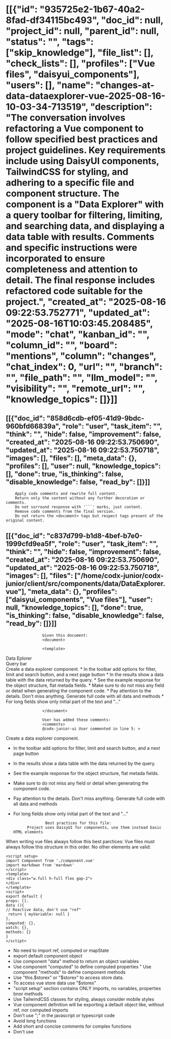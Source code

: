 # [[{"id": "935725e2-1b67-40a2-8fad-df34115bc493", "doc_id": null, "project_id": null, "parent_id": null, "status": "", "tags": ["skip_knowledge"], "file_list": [], "check_lists": [], "profiles": ["Vue files", "daisyui_components"], "users": [], "name": "changes-at-data-dataexplorer-vue-2025-08-16-10-03-34-713519", "description": "The conversation involves refactoring a Vue component to follow specified best practices and project guidelines. Key requirements include using DaisyUI components, TailwindCSS for styling, and adhering to a specific file and component structure. The component is a \"Data Explorer\" with a query toolbar for filtering, limiting, and searching data, and displaying a data table with results. Comments and specific instructions were incorporated to ensure completeness and attention to detail. The final response includes refactored code suitable for the project.", "created_at": "2025-08-16 09:22:53.752771", "updated_at": "2025-08-16T10:03:45.208485", "mode": "chat", "kanban_id": "", "column_id": "", "board": "mentions", "column": "changes", "chat_index": 0, "url": "", "branch": "", "file_path": "", "llm_model": "", "visibility": "", "remote_url": "", "knowledge_topics": []}]]
## [[{"doc_id": "858d6cdb-ef05-41d9-9bdc-960bfd66839a", "role": "user", "task_item": "", "think": "", "hide": false, "improvement": false, "created_at": "2025-08-16 09:22:53.750690", "updated_at": "2025-08-16 09:22:53.750718", "images": [], "files": [], "meta_data": {}, "profiles": [], "user": null, "knowledge_topics": [], "done": true, "is_thinking": false, "disable_knowledge": false, "read_by": []}]]

        Apply codx comments and rewrite full content.
        Return only the content without any further decoration or comments.
        Do not surround response with '```' marks, just content.
        Remove codx comments from the final version.
        Do not return the <document> tags but respect tags present of the original content.
        
## [[{"doc_id": "c837d799-b1d8-4bef-b7e0-1999cfd9ea5f", "role": "user", "task_item": "", "think": "", "hide": false, "improvement": false, "created_at": "2025-08-16 09:22:53.750690", "updated_at": "2025-08-16 09:22:53.750718", "images": [], "files": ["/home/codx-junior/codx-junior/client/src/components/data/DataExplorer.vue"], "meta_data": {}, "profiles": ["daisyui_components", "Vue files"], "user": null, "knowledge_topics": [], "done": true, "is_thinking": false, "disable_knowledge": false, "read_by": []}]]

                    Given this document:
                    <document>

                    <template>
  <div>
    <div>Data Eplorer</div>
    <div class="query-toolbar">Query bar</div>
    <div class="results"></div>
    <codx-ok, please-wait...>
      Create a data explorer component. 
      * In the toolbar add options for filter, limit and search button, and a next page button
      * In the results show a data table with the data returned by the query.
      * See the example response for the object structure, flat metada fields.
      * Make sure to do not miss any field or detail when generating the component code.
      * Pay attention to the details. Don't miss anything. Generate full code with all data and methods
      * For long fields show only initial part of the text and "..."
    </codx-ok, please-wait...>
  </div>
</template>
<script>
export default {
  methods: {
    query() {
      /**
       response example:
       [
    {
        "id": "460065150137228555",
        "metadata": {
            "source": "/shared/codx-junior/api/README.md",
            "language": "txt",
            "loader_type": "text",
            "splitter": "TextLoader",
            "index": 0,
            "total_docs": 1,
            "length": 471,
            "index_date": "08/16/2025T09:19:52",
            "indexed": 1,
            "file_md5": "198cb85887433901eab8a406803565d6",
            "last_update": 1755335992,
            "training": [
              { "user_request": "How does it work?", "ai_response": "It works well"}}
            ]
        },
        "page_content": "/shared/codx-junior/api/README.md\nCODXJuniorSettings\n\n### Project Watcher\n\nThe `ProjectWatcher` class is responsible for monitoring file changes in the project directories. It uses the `watchdog` library to observe changes and trigger callbacks when files are modified.\n\n#### Usage\n\nTo start watching a directory:\n\n```python\nwatcher = ProjectWatcher()\nwatcher.start_watching('/path/to/project', callback_function)\n```\n\nTo stop watching a directory:\n\n```python\nwatcher.stop_watching('/path/to/project')\n```",
        "type": "Document"
    }
]
       */
      return this.$storex.api.data.rawQuery({ filter: "id > 0", limit: 3}).then(console.log)
    }
  }
}
</script>

                    </document>

                    User has added these comments:
                    <comments>
                    @codx-junior-ui User commented in line 5: >
Create a data explorer component.
* In the toolbar add options for filter, limit and search button, and a next page button
* In the results show a data table with the data returned by the query.
* See the example response for the object structure, flat metada fields.
* Make sure to do not miss any field or detail when generating the component code.
* Pay attention to the details. Don't miss anything. Generate full code with all data and methods
* For long fields show only initial part of the text and "..."
                    </comments>

                    Best practices for this file:
            Project uses DaisyUI for components, use them instead basic HTML elements
When writing vue files always follow this best parctices:
Vue files must always follow this structure in this order.
No other elements are valid:
```example vue file
<script setup>
import Component from './component.vue'
import markdown from 'mardown'
</script>
<template>
<div class="w.full h-full flex gap-2">
</div>
</template>
<script>
export default {
props: [].
data (){
// Reactive data, don't use "ref"
 return { myVariable: null }
},
computed: {},
watch: {},
methods: {}
}
</sctipt>
```
* No need to import ref, computed or mapState 
* export default component object
* Use component "data" method to return an object variables
* Use component "computed" to define computed properties
" Use component "methods" to define component methods 
* Use "this.$storex" or "$storex" to access store data.
* To access vue store data use "$storex"
* "script setup" section contains ONLY imports, no variables, properties bnor methods
* Use TailwindCSS classes for styling, always consider mobile styles
* Vue component definition will be exporting a default object like, without ref, nor computed imports
* Don't use ";" in the javascript or typescript code
* Avoid long functions
* Add short and concise comments for complex functions
* Don't use <style> elements, use TailWindCSS classes
            
                    
## [[{"doc_id": "2da70e19-8fd8-47a7-8a96-75629f3e089b", "role": "assistant", "task_item": "", "think": null, "hide": false, "improvement": false, "created_at": "2025-08-16 09:22:53.750690", "updated_at": "2025-08-16 09:22:53.750718", "images": [], "files": [], "meta_data": {"time_taken": 7.5925452709198, "first_chunk_time_taken": 8.559226989746094e-05, "model": "gpt-4o"}, "profiles": ["daisyui_components", "Vue files"], "user": null, "knowledge_topics": [], "done": true, "is_thinking": null, "disable_knowledge": false, "read_by": []}]]
<script setup>
</script>

<template>
  <div class="w-full h-full flex flex-col gap-4">
    <div class="text-lg font-bold">Data Explorer</div>
    <div class="flex gap-2">
      <input type="text" placeholder="Filter" class="input input-bordered w-1/3"/>
      <input type="number" placeholder="Limit" class="input input-bordered w-1/4"/>
      <button class="btn btn-primary">Search</button>
      <button class="btn">Next Page</button>
    </div>
    <div class="overflow-x-auto">
      <table class="table w-full">
        <thead>
          <tr>
            <th>ID</th>
            <th>Source</th>
            <th>Language</th>
            <th>Loader Type</th>
            <th>Splitter</th>
            <th>Indexed</th>
          </tr>
        </thead>
        <tbody>
          <tr v-for="(document, index) in documents" :key="index">
            <td>{{ document.id }}</td>
            <td>{{ document.metadata.source.substring(0, 20) }}...</td>
            <td>{{ document.metadata.language }}</td>
            <td>{{ document.metadata.loader_type }}</td>
            <td>{{ document.metadata.splitter }}</td>
            <td>{{ document.metadata.indexed ? 'Yes' : 'No' }}</td>
          </tr>
        </tbody>
      </table>
    </div>
  </div>
</template>

<script>
export default {
  data() {
    return {
      documents: []
    }
  },
  methods: {
    query() {
      // Fetching documents with a filter and limit
      return this.$storex.api.data.rawQuery({ filter: "id > 0", limit: 3 })
        .then(response => {
          this.documents = response
        })
    }
  },
  mounted() {
    this.query()
  }
}
</script>